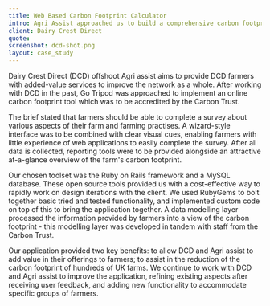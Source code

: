 ```yaml
---
title: Web Based Carbon Footprint Calculator
intro: Agri Assist approached us to build a comprehensive carbon footprint calculator to be used by hundreds of farmers across the UK. We created a cloud solution to help understand the impact of a variety of farming methods and produce a Carbon Trust certified report containing at-a-glance results
client: Dairy Crest Direct
quote:
screenshot: dcd-shot.png
layout: case_study
---
```


Dairy Crest Direct (DCD) offshoot Agri assist aims to provide DCD farmers with added-value services to improve the network as a whole. After working with DCD in the past, Go Tripod was approached to implement an online carbon footprint tool which was to be accredited by the Carbon Trust.

The brief stated that farmers should be able to complete a survey about various aspects of their farm and farming practises. A wizard-style interface was to be combined with clear visual cues, enabling farmers with little experience of web applications to easily complete the survey. After all data is collected, reporting tools were to be provided alongside an attractive at-a-glance overview of the farm's carbon footprint.

Our chosen toolset was the Ruby on Rails framework and a MySQL database. These open source tools provided us with a cost-effective way to rapidly work on design iterations with the client. We used RubyGems to bolt together basic tried and tested functionality, and implemented custom code on top of this to bring the application together. A data modelling layer processed the information provided by farmers into a view of the carbon footprint - this modelling layer was developed in tandem with staff from the Carbon Trust.

Our application provided two key benefits: to allow DCD and Agri assist to add value in their offerings to farmers; to assist in the reduction of the carbon footprint of hundreds of UK farms. We continue to work with DCD and Agri assist to improve the application, refining existing aspects after receiving user feedback, and adding new functionality to accommodate specific groups of farmers.
